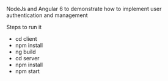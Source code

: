 
NodeJs and Angular 6 to demonstrate how to implement user authentication and management

Steps to run it
- cd client
- npm install
- ng build
- cd server
- npm install
- npm start 
